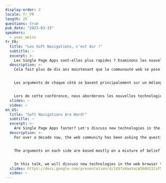 ```yaml
---
display-order: 2
locale: fr_FR
length: 25
questions: true
pub_date: "2023-03-15"
speakers:
  - yoav_weiss
fr_FR:
  title: "Les Soft Navigations, c'est dur !"
  subtitle: ~
  excerpt: >-
    Les Single Page Apps sont-elles plus rapides ? Examinons les nouvelles technologies du navigateur web qui nous permettent de mesurer les performances des SPAs.
  description: >-
    Cela fait plus de dix ans maintenant que la communauté web se pose la question suivante : "Les Single Page Apps sont-elles plus rapides ?"


    Les arguments de chaque côté se basent principalement sur un mélange de convictions et d'anecdotes, étant donné que nous ne disposions pas de données pour répondre à ces questions. Jusqu'à présent.


    Lors de cette conférence, nous aborderons les nouvelles technologies dans le navigateur web qui nous permettent de mesurer les métriques de performance des Single Page Apps de la même manière que pour les Multipage Apps. Nous examinerons leurs fonctionnalités, leur mode de fonctionnement et la manière dont vous pouvez les utiliser pour améliorer les performances de votre SPA.
  slides: ~
  video: ~
en_US:
  title: "Soft Navigations Are Hard!"
  subtitle: ~
  excerpt: >-
    Are Single Page Apps faster? Let's discuss new technologies in the web browser that allow us to measure performance metrics for SPAs.
  description: >-
    For over a decade now, the web community has been asking the question, "Are Single Page Apps faster?"


    The arguments on each side are based mostly on a mixture of belief and anecdote, since we didn't have the data to answer these questions. Until now.


    In this talk, we will discuss new technologies in the web browser that allow us to measure performance metrics for Single Page Apps in the same way as for Multipage Apps. We'll look at their functionality, how they work, and how you can use them to improve the performance of your SPA.
  slides: https://docs.google.com/presentation/d/1X57zHaxYaLW26QX13JiF5RcmhL2le2VBkTTGmAd4G5I/edit#slide=id.p
  video: ~
---
```

